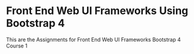 # Front End Web UI Frameworks Using Bootstrap 4 
This are the  Assignments for Front End Web UI Frameworks Bootstrap 4 Course 1
